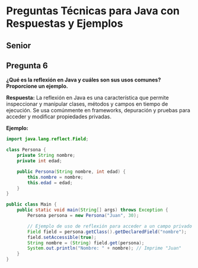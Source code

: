 # Preguntas Técnicas para Java con Respuestas y Ejemplos

##  Senior

## Pregunta 6
**¿Qué es la reflexión en Java y cuáles son sus usos comunes? Proporcione un ejemplo.**

**Respuesta:**
La reflexión en Java es una característica que permite inspeccionar y manipular clases, métodos y campos en tiempo de ejecución. Se usa comúnmente en frameworks, depuración y pruebas para acceder y modificar propiedades privadas.

**Ejemplo:**
```java
import java.lang.reflect.Field;

class Persona {
    private String nombre;
    private int edad;

    public Persona(String nombre, int edad) {
        this.nombre = nombre;
        this.edad = edad;
    }
}

public class Main {
    public static void main(String[] args) throws Exception {
        Persona persona = new Persona("Juan", 30);

        // Ejemplo de uso de reflexión para acceder a un campo privado
        Field field = persona.getClass().getDeclaredField("nombre");
        field.setAccessible(true);
        String nombre = (String) field.get(persona);
        System.out.println("Nombre: " + nombre); // Imprime "Juan"
    }
}